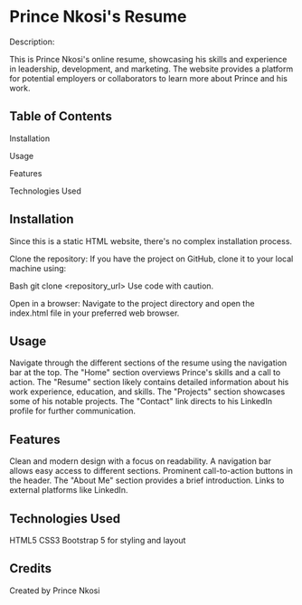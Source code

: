 # Prince Nkosi's Resume
Description:

This is Prince Nkosi's online resume, showcasing his skills and experience in leadership, development, and marketing. The website provides a platform for potential employers or collaborators to learn more about Prince and his work.

## Table of Contents

Installation

Usage

Features

Technologies Used

## Installation   

Since this is a static HTML website, there's no complex installation process.

Clone the repository: If you have the project on GitHub, clone it to your local machine using:

Bash
git clone <repository_url>
Use code with caution.

Open in a browser: Navigate to the project directory and open the index.html file in your preferred web browser.

## Usage

Navigate through the different sections of the resume using the navigation bar at the top.
The "Home" section overviews Prince's skills and a call to action.
The "Resume" section likely contains detailed information about his work experience, education, and skills.
The "Projects" section showcases some of his notable projects.
The "Contact" link directs to his LinkedIn profile for further communication.

## Features

Clean and modern design with a focus on readability.
A navigation bar allows easy access to different sections.
Prominent call-to-action buttons in the header.
The "About Me" section provides a brief introduction.
Links to external platforms like LinkedIn.

## Technologies Used

HTML5
CSS3
Bootstrap 5 for styling and layout

## Credits

Created by Prince Nkosi 

